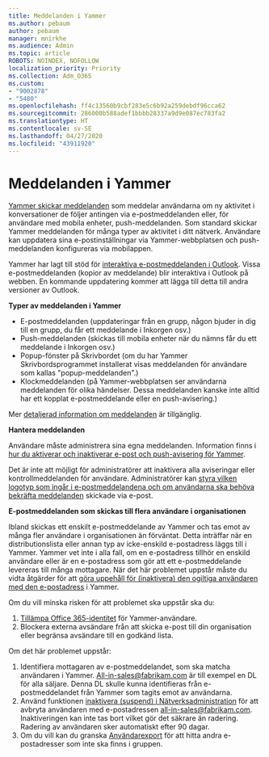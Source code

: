 ```yaml
---
title: Meddelanden i Yammer
ms.author: pebaum
author: pebaum
manager: mnirkhe
ms.audience: Admin
ms.topic: article
ROBOTS: NOINDEX, NOFOLLOW
localization_priority: Priority
ms.collection: Adm_O365
ms.custom:
- "9002878"
- "5480"
ms.openlocfilehash: ff4c13560b9cbf283e5c6b92a259debdf96cca62
ms.sourcegitcommit: 286000b588adef1bbbb28337a9d9e087ec783fa2
ms.translationtype: HT
ms.contentlocale: sv-SE
ms.lasthandoff: 04/27/2020
ms.locfileid: "43911920"
---
```

# <a name="notifications-in-yammer"></a>Meddelanden i Yammer

[Yammer skickar meddelanden](https://support.microsoft.com/en-gb/office/enable-or-disable-yammer-email-and-phone-notifications-93e530e0-189f-4768-8f28-7683d48cc996) som meddelar användarna om ny aktivitet i konversationer de följer antingen via e-postmeddelanden eller, för användare med mobila enheter, push-meddelanden. Som standard skickar Yammer meddelanden för många typer av aktivitet i ditt nätverk. Användare kan uppdatera sina e-postinställningar via Yammer-webbplatsen och push-meddelanden konfigureras via mobilappen. 

Yammer har lagt till stöd för [interaktiva e-postmeddelanden i Outlook](https://techcommunity.microsoft.com/t5/outlook-blog/interactive-yammer-emails-in-outlook-on-the-web-are-here/ba-p/1209420). Vissa e-postmeddelanden (kopior av meddelande) blir interaktiva i Outlook på webben. En kommande uppdatering kommer att lägga till detta till andra versioner av Outlook.

**Typer av meddelanden i Yammer**

- E-postmeddelanden (uppdateringar från en grupp, någon bjuder in dig till en grupp, du får ett meddelande i Inkorgen osv.)
- Push-meddelanden (skickas till mobila enheter när du nämns får du ett meddelande i Inkorgen osv.)
- Popup-fönster på Skrivbordet (om du har Yammer Skrivbordsprogrammet installerat visas meddelanden för användare som kallas "popup-meddelanden".)
- Klockmeddelanden (på Yammer-webbplatsen ser användarna meddelanden för olika händelser. Dessa meddelanden kanske inte alltid har ett kopplat e-postmeddelande eller en push-avisering.)

Mer [detaljerad information om meddelanden](https://support.microsoft.com/en-gb/office/enable-or-disable-yammer-email-and-phone-notifications-93e530e0-189f-4768-8f28-7683d48cc996) är tillgänglig.

**Hantera meddelanden**

Användare måste administrera sina egna meddelanden. Information finns i [hur du aktiverar och inaktiverar e-post och push-avisering för Yammer](https://support.microsoft.com/en-gb/office/enable-or-disable-yammer-email-and-phone-notifications-93e530e0-189f-4768-8f28-7683d48cc996). 

Det är inte att möjligt för administratörer att inaktivera alla aviseringar eller kontrollmeddelanden för användare. Administratörer kan [styra vilken logotyp som ingår i e-postmeddelandena och om användarna ska behöva bekräfta meddelanden](https://docs.microsoft.com/yammer/configure-your-yammer-network/configure-email-and-yammer) skickade via e-post.

**E-postmeddelanden som skickas till flera användare i organisationen**

Ibland skickas ett enskilt e-postmeddelande av Yammer och tas emot av många fler användare i organisationen än förväntat. Detta inträffar när en distributionslista eller annan typ av icke-enskild e-postadress läggs till i Yammer. Yammer vet inte i alla fall, om en e-postadress tillhör en enskild användare eller är en e-postadress som gör att ett e-postmeddelande levereras till många mottagare. När det här problemet uppstår måste du vidta åtgärder för att [göra uppehåll för (inaktivera) den ogiltiga användaren med den e-postadress](https://docs.microsoft.com/yammer/manage-yammer-users/add-block-or-remove-users#remove-users) i Yammer. 

Om du vill minska risken för att problemet ska uppstår ska du:

1. [Tillämpa Office 365-identitet](https://docs.microsoft.com/yammer/configure-your-yammer-network/enforce-office-365-identity) för Yammer-användare.
2. Blockera externa avsändare från att skicka e-post till din organisation eller begränsa avsändare till en godkänd lista.

Om det här problemet uppstår:

1. Identifiera mottagaren av e-postmeddelandet, som ska matcha användaren i Yammer. All-in-sales@fabrikam.com är till exempel en DL för alla säljare. Denna DL skulle kunna identifieras från e-postmeddelandet från Yammer som tagits emot av användarna.
2. Använd funktionen [inaktivera (suspend) i Nätverksadministration](https://docs.microsoft.com/yammer/manage-yammer-users/add-block-or-remove-users#remove-users) för att avbryta användaren med e-postadressen all-in-sales@fabrikam.com. Inaktiveringen kan inte tas bort vilket gör det säkrare än radering. Radering av användaren sker automatiskt efter 90 dagar.
3. Om du vill kan du granska [Användarexport](https://docs.microsoft.com/yammer/manage-security-and-compliance/export-yammer-enterprise-data#ExportUsers) för att hitta andra e-postadresser som inte ska finns i gruppen.

